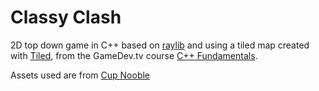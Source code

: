 # Classy Clash
2D top down game in C++ based on [raylib](https://www.raylib.com/) and using a tiled map created with [Tiled](https://www.mapeditor.org/), from the GameDev.tv course [C++ Fundamentals](https://www.gamedev.tv/p/cpp-fundamentals).

Assets used are from [Cup  Nooble](https://cupnooble.itch.io/)